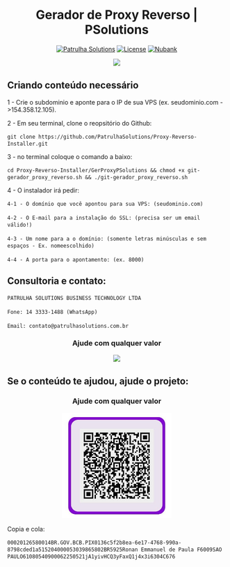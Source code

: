 <h1 align="center">Gerador de Proxy Reverso | PSolutions</h1>

<div align="center">

[![Patrulha Solutions](https://img.shields.io/badge/site-psolutions-orange)](https://patrulhasolutions.com.br/) 
[![License](https://img.shields.io/badge/license-GPL--3.0-orange)](./LICENSE)
[![Nubank](https://img.shields.io/badge/donate-nubank-purple)](https://nubank.com.br/pagar/1j4x3i/qA4jW8n5WR)


</div>
  
<div align="center"><img src="https://patrulhasolutions.com.br/wp-content/uploads/2022/04/cropped-logo-1.png"></div>

## Criando conteúdo necessário

1 - Crie o subdominio e aponte para o IP de sua VPS (ex. seudominio.com ->154.358.12.105).

2 - Em seu terminal, clone o reopsitório do Github:

    git clone https://github.com/PatrulhaSolutions/Proxy-Reverso-Installer.git

3 - no terminal coloque o comando a baixo:
    
    cd Proxy-Reverso-Installer/GerProxyPSolutions && chmod +x git-gerador_proxy_reverso.sh && ./git-gerador_proxy_reverso.sh

4 - O instalador irá pedir:

    4-1 - O domínio que você apontou para sua VPS: (seudominio.com)

    4-2 - O E-mail para a instalação do SSL: (precisa ser um email válido!)

    4-3 - Um nome para a o domínio: (somente letras minúsculas e sem espaços - Ex. nomeescolhido)

    4-4 - A porta para o apontamento: (ex. 8000)


## Consultoria e contato:

    PATRULHA SOLUTIONS BUSINESS TECHNOLOGY LTDA

    Fone: 14 3333-1488 (WhatsApp)

    Email: contato@patrulhasolutions.com.br

<div align="center">
    <h3>Ajude com qualquer valor</h3>
  <a href="https://1378.3cx.cloud/ronanferreira" target="_blank" rel="noopener noreferrer">
    <img src="./public/images/online.jpeg" style="width: 50% !important;">
  </a>
</div>



## Se o conteúdo te ajudou, ajude o projeto:

<div align="center">
    <h3>Ajude com qualquer valor</h3>
  <a href="https://nubank.com.br/pagar/1j4x3i/qA4jW8n5WR" target="_blank" rel="noopener noreferrer">
    <img src="./public/images/nubank.jpeg" style="width: 50% !important;">
  </a>
</div>

Copia e cola:

    00020126580014BR.GOV.BCB.PIX0136c5f2b8ea-6e17-4768-990a-8798cded1a515204000053039865802BR5925Ronan Emmanuel de Paula F6009SAO PAULO61080540900062250521jA1yivHCQ3yFaxQ1j4x3i6304C676

